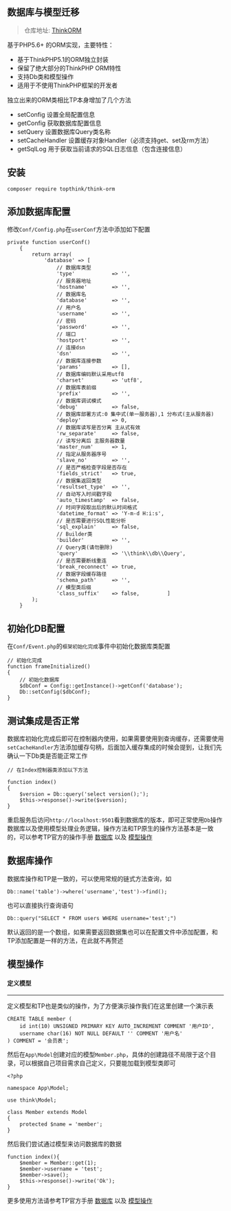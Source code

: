 数据库与模型迁移
------

> 仓库地址: [ThinkORM](https://github.com/top-think/think-orm)

基于PHP5.6+ 的ORM实现，主要特性：

- 基于ThinkPHP5.1的ORM独立封装
- 保留了绝大部分的ThinkPHP ORM特性
- 支持Db类和模型操作
- 适用于不使用ThinkPHP框架的开发者

独立出来的ORM类相比TP本身增加了几个方法

- setConfig 设置全局配置信息
- getConfig 获取数据库配置信息
- setQuery 设置数据库Query类名称
- setCacheHandler 设置缓存对象Handler（必须支持get、set及rm方法）
- getSqlLog 用于获取当前请求的SQL日志信息（包含连接信息）

安装
------

```
composer require topthink/think-orm
```

添加数据库配置
------

修改`Conf/Config.php`在`userConf`方法中添加如下配置

```
private function userConf()
	{
		return array(
			'database' => [
				// 数据库类型
        		'type'            => '',
        		// 服务器地址
        		'hostname'        => '',
        		// 数据库名
        		'database'        => '',
        		// 用户名
        		'username'        => '',
        		// 密码
        		'password'        => '',
        		// 端口
        		'hostport'        => '',
        		// 连接dsn
        		'dsn'             => '',
        		// 数据库连接参数
        		'params'          => [],
        		// 数据库编码默认采用utf8
        		'charset'         => 'utf8',
        		// 数据库表前缀
        		'prefix'          => '',
        		// 数据库调试模式
        		'debug'           => false,
        		// 数据库部署方式:0 集中式(单一服务器),1 分布式(主从服务器)
        		'deploy'          => 0,
        		// 数据库读写是否分离 主从式有效
        		'rw_separate'     => false,
        		// 读写分离后 主服务器数量
        		'master_num'      => 1,
        		// 指定从服务器序号
        		'slave_no'        => '',
        		// 是否严格检查字段是否存在
        		'fields_strict'   => true,
        		// 数据集返回类型
        		'resultset_type'  => '',
        		// 自动写入时间戳字段
        		'auto_timestamp'  => false,
        		// 时间字段取出后的默认时间格式
        		'datetime_format' => 'Y-m-d H:i:s',
        		// 是否需要进行SQL性能分析
        		'sql_explain'     => false,
        		// Builder类
        		'builder'         => '',
        		// Query类(请勿删除)
        		'query'           => '\\think\\db\\Query',
        		// 是否需要断线重连
        		'break_reconnect' => true,
        		// 数据字段缓存路径
        		'schema_path'     => '',
        		// 模型类后缀
        		'class_suffix'    => false,			]
		);
	}
```

初始化DB配置
------
在`Conf/Event.php`的`框架初始化完成`事件中初始化数据库类配置

```
// 初始化完成
function frameInitialized()
{
	// 初始化数据库
	$dbConf = Config::getInstance()->getConf('database');
	Db::setConfig($dbConf);
}
```

测试集成是否正常
------
数据库初始化完成后即可在控制器内使用，如果需要使用到查询缓存，还需要使用`setCacheHandler`方法添加缓存句柄，后面加入缓存集成的时候会提到，让我们先确认一下Db类是否能正常工作

```
// 在Index控制器类添加以下方法

function index()
{
	$version = Db::query('select version();');
	$this->response()->write($version);
}

```

重启服务后访问`http://localhost:9501`看到数据库的版本，即可正常使用`Db`操作数据库以及使用模型处理业务逻辑，操作方法和TP原生的操作方法基本是一致的，可以参考TP官方的操作手册 [数据库](https://www.kancloud.cn/manual/thinkphp5_1/353998) 以及 [模型操作](https://www.kancloud.cn/manual/thinkphp5_1/354041)

数据库操作
------

数据库操作和TP是一致的，可以使用常规的链式方法查询，如

```
Db::name('table')->where('username','test')->find();
```

也可以直接执行查询语句

```
Db::query("SELECT * FROM users WHERE username='test';")
```

默认返回的是一个数组，如果需要返回数据集也可以在配置文件中添加配置，和TP添加配置是一样的方法，在此就不再赘述

模型操作
------

#### 定义模型
------
定义模型和TP也是类似的操作，为了方便演示操作我们在这里创建一个演示表

```
CREATE TABLE member (
	id int(10) UNSIGNED PRIMARY KEY AUTO_INCREMENT COMMENT '用户ID',
	username char(16) NOT NULL DEFAULT '' COMMENT '用户名'
) COMMENT = '会员表';
```

然后在`App\Model`创建对应的模型`Member.php`，具体的创建路径不局限于这个目录，可以根据自己项目需求自己定义，只要能加载到模型类即可

```
<?php

namespace App\Model;

use think\Model;

class Member extends Model
{
    protected $name = 'member';
}
```

然后我们尝试通过模型来访问数据库的数据

```
function index(){
	$member = Member::get(1);
	$member->username = 'test';
	$member->save();
	$this->response()->write('Ok');
}
```

更多使用方法请参考TP官方手册 [数据库](https://www.kancloud.cn/manual/thinkphp5_1/353998) 以及 [模型操作](https://www.kancloud.cn/manual/thinkphp5_1/354041)